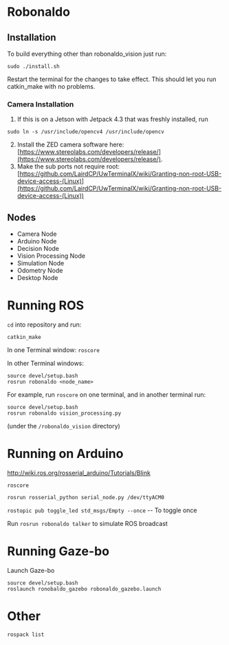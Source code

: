 # Robonaldo

## Installation

To build everything other than robonaldo_vision just run:
```
sudo ./install.sh
```
Restart the terminal for the changes to take effect. This should let you run catkin_make with no problems.

### Camera Installation

1. If this is on a Jetson with Jetpack 4.3 that was freshly installed, run
```
sudo ln -s /usr/include/opencv4 /usr/include/opencv
```
2. Install the ZED camera software here: [https://www.stereolabs.com/developers/release/](https://www.stereolabs.com/developers/release/).
3. Make the sub ports not require root: [https://github.com/LairdCP/UwTerminalX/wiki/Granting-non-root-USB-device-access-(Linux)](https://github.com/LairdCP/UwTerminalX/wiki/Granting-non-root-USB-device-access-(Linux))

## Nodes
* Camera Node
* Arduino Node
* Decision Node
* Vision Processing Node
* Simulation Node
* Odometry Node
* Desktop Node

# Running ROS

`cd` into repository and run:
```
catkin_make
```


In one Terminal window: `roscore`

In other Terminal windows:

```
source devel/setup.bash 
rosrun robonaldo <node_name>
```

For example, run `roscore` on one terminal, and in another terminal run:
```
source devel/setup.bash 
rosrun robonaldo vision_processing.py
```
(under the `/robonaldo_vision` directory)

# Running on Arduino


http://wiki.ros.org/rosserial_arduino/Tutorials/Blink


`roscore`

`rosrun rosserial_python serial_node.py /dev/ttyACM0`

`rostopic pub toggle_led std_msgs/Empty --once` -- To toggle once

Run `rosrun robonaldo talker` to simulate ROS broadcast


# Running Gaze-bo

Launch Gaze-bo
```
source devel/setup.bash
roslaunch ronobaldo_gazebo robonaldo_gazebo.launch
```


# Other

`rospack list`
